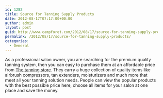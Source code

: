 ```yaml
---
id: 1282
title: Source for Tanning Supply Products
date: 2012-08-17T07:17:00+00:00
author: admin
layout: post
guid: http://www.campforet.com/2012/08/17/source-for-tanning-supply-products/
permalink: /2012/08/17/source-for-tanning-supply-products/
categories:
  - General
---
```

As a professional salon owner, you are searching for the premium quality tanning system, then you can easy to purchase them at an affordable price from [The tanning store](http://www.thetanningstore.com/). They carry a huge collection of quality items like airbrush compressors, tan extenders, moisturizers and much more that meet all your tanning solution needs. People can view the popular products with the best possible price here, choose all items for your salon at one place and save the money.